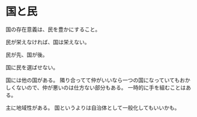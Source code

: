 # 国と民

国の存在意義は、民を豊かにすること。

民が栄えなければ、国は栄えない。

民が先、国が後。

国に民を選ばせない。

国には他の国がある。
隣り合ってて仲がいいなら一つの国になっていてもおかしくないので、仲が悪いのは仕方ない部分もある。
一時的に手を組むことはある。

主に地域性がある。
国というよりは自治体として一般化してもいいかも。
